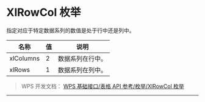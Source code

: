 # XlRowCol 枚举

指定对应于特定数据系列的数值是处于行中还是列中。

| 名称      | 值  | 说明             |
|-----------|-----|------------------|
| xlColumns | 2   | 数据系列在行中。 |
| xlRows    | 1   | 数据系列在列中。 |

> WPS 开发文档： [WPS 基础接口/表格 API 参考/枚举/XlRowCol 枚举](https://qn.cache.wpscdn.cn/encs/doc/office_v19/topics/WPS%20%E5%9F%BA%E7%A1%80%E6%8E%A5%E5%8F%A3/%E8%A1%A8%E6%A0%BC%20API%20%E5%8F%82%E8%80%83/%E6%9E%9A%E4%B8%BE/XlRowCol%20%E6%9E%9A%E4%B8%BE.html)

------------------------------------------------------------------------
